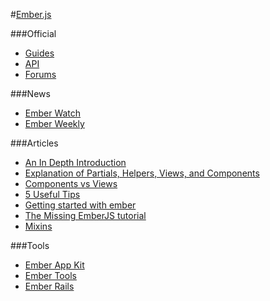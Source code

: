 #[Ember.js](http://emberjs.com/)

###Official
* [Guides](http://emberjs.com/guides/)
* [API](http://emberjs.com/api/)
* [Forums](http://discuss.emberjs.com/)

###News
* [Ember Watch](http://emberwatch.com/)
* [Ember Weekly](http://emberweekly.com/issues.html)

###Articles
* [An In Depth Introduction](http://www.smashingmagazine.com/2013/11/07/an-in-depth-introduction-to-ember-js/)
* [Explanation of Partials, Helpers, Views, and Components](http://discuss.emberjs.com/t/whats-the-difference-between-ember-helpers-components-and-views/2201/2)
* [Components vs Views](http://stackoverflow.com/questions/18593424/views-vs-components-in-ember-js)
* [5 Useful Tips](http://say26.com/five-useful-tips-for-ember-js-developers)
* [Getting started with ember](http://talks.erikbryn.com/getting-started-with-ember)
* [The Missing EmberJS tutorial](https://www.openshift.com/blogs/day-19-ember-the-missing-emberjs-tutorial)
* [Mixins](http://codingvalue.com/blog/emberjs-mixins/)

###Tools
* [Ember App Kit](http://iamstef.net/ember-app-kit/)
* [Ember Tools](https://github.com/rpflorence/ember-tools)
* [Ember Rails](https://github.com/emberjs/ember-rails)
